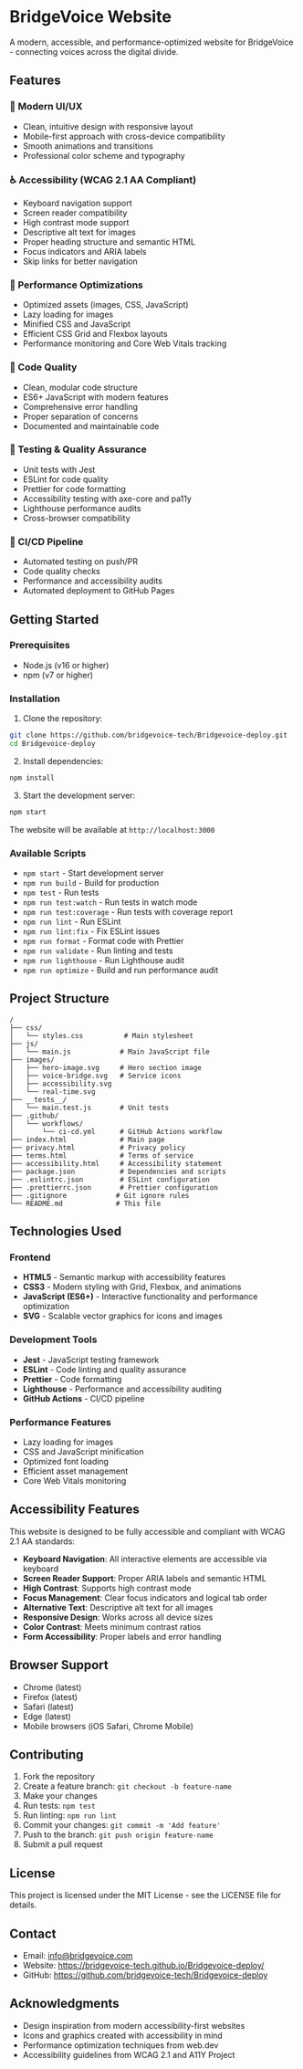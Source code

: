 # BridgeVoice Website

A modern, accessible, and performance-optimized website for BridgeVoice - connecting voices across the digital divide.

## Features

### 🎨 Modern UI/UX
- Clean, intuitive design with responsive layout
- Mobile-first approach with cross-device compatibility
- Smooth animations and transitions
- Professional color scheme and typography

### ♿ Accessibility (WCAG 2.1 AA Compliant)
- Keyboard navigation support
- Screen reader compatibility
- High contrast mode support
- Descriptive alt text for images
- Proper heading structure and semantic HTML
- Focus indicators and ARIA labels
- Skip links for better navigation

### 🚀 Performance Optimizations
- Optimized assets (images, CSS, JavaScript)
- Lazy loading for images
- Minified CSS and JavaScript
- Efficient CSS Grid and Flexbox layouts
- Performance monitoring and Core Web Vitals tracking

### 🔧 Code Quality
- Clean, modular code structure
- ES6+ JavaScript with modern features
- Comprehensive error handling
- Proper separation of concerns
- Documented and maintainable code

### 🧪 Testing & Quality Assurance
- Unit tests with Jest
- ESLint for code quality
- Prettier for code formatting
- Accessibility testing with axe-core and pa11y
- Lighthouse performance audits
- Cross-browser compatibility

### 🔄 CI/CD Pipeline
- Automated testing on push/PR
- Code quality checks
- Performance and accessibility audits
- Automated deployment to GitHub Pages

## Getting Started

### Prerequisites
- Node.js (v16 or higher)
- npm (v7 or higher)

### Installation

1. Clone the repository:
```bash
git clone https://github.com/bridgevoice-tech/Bridgevoice-deploy.git
cd Bridgevoice-deploy
```

2. Install dependencies:
```bash
npm install
```

3. Start the development server:
```bash
npm start
```

The website will be available at `http://localhost:3000`

### Available Scripts

- `npm start` - Start development server
- `npm run build` - Build for production
- `npm test` - Run tests
- `npm run test:watch` - Run tests in watch mode
- `npm run test:coverage` - Run tests with coverage report
- `npm run lint` - Run ESLint
- `npm run lint:fix` - Fix ESLint issues
- `npm run format` - Format code with Prettier
- `npm run validate` - Run linting and tests
- `npm run lighthouse` - Run Lighthouse audit
- `npm run optimize` - Build and run performance audit

## Project Structure

```
/
├── css/
│   └── styles.css          # Main stylesheet
├── js/
│   └── main.js            # Main JavaScript file
├── images/
│   ├── hero-image.svg     # Hero section image
│   ├── voice-bridge.svg   # Service icons
│   ├── accessibility.svg
│   └── real-time.svg
├── __tests__/
│   └── main.test.js       # Unit tests
├── .github/
│   └── workflows/
│       └── ci-cd.yml      # GitHub Actions workflow
├── index.html             # Main page
├── privacy.html           # Privacy policy
├── terms.html             # Terms of service
├── accessibility.html     # Accessibility statement
├── package.json           # Dependencies and scripts
├── .eslintrc.json         # ESLint configuration
├── .prettierrc.json       # Prettier configuration
├── .gitignore            # Git ignore rules
└── README.md             # This file
```

## Technologies Used

### Frontend
- **HTML5** - Semantic markup with accessibility features
- **CSS3** - Modern styling with Grid, Flexbox, and animations
- **JavaScript (ES6+)** - Interactive functionality and performance optimization
- **SVG** - Scalable vector graphics for icons and images

### Development Tools
- **Jest** - JavaScript testing framework
- **ESLint** - Code linting and quality assurance
- **Prettier** - Code formatting
- **Lighthouse** - Performance and accessibility auditing
- **GitHub Actions** - CI/CD pipeline

### Performance Features
- Lazy loading for images
- CSS and JavaScript minification
- Optimized font loading
- Efficient asset management
- Core Web Vitals monitoring

## Accessibility Features

This website is designed to be fully accessible and compliant with WCAG 2.1 AA standards:

- **Keyboard Navigation**: All interactive elements are accessible via keyboard
- **Screen Reader Support**: Proper ARIA labels and semantic HTML
- **High Contrast**: Supports high contrast mode
- **Focus Management**: Clear focus indicators and logical tab order
- **Alternative Text**: Descriptive alt text for all images
- **Responsive Design**: Works across all device sizes
- **Color Contrast**: Meets minimum contrast ratios
- **Form Accessibility**: Proper labels and error handling

## Browser Support

- Chrome (latest)
- Firefox (latest)
- Safari (latest)
- Edge (latest)
- Mobile browsers (iOS Safari, Chrome Mobile)

## Contributing

1. Fork the repository
2. Create a feature branch: `git checkout -b feature-name`
3. Make your changes
4. Run tests: `npm test`
5. Run linting: `npm run lint`
6. Commit your changes: `git commit -m 'Add feature'`
7. Push to the branch: `git push origin feature-name`
8. Submit a pull request

## License

This project is licensed under the MIT License - see the LICENSE file for details.

## Contact

- Email: info@bridgevoice.com
- Website: https://bridgevoice-tech.github.io/Bridgevoice-deploy/
- GitHub: https://github.com/bridgevoice-tech/Bridgevoice-deploy

## Acknowledgments

- Design inspiration from modern accessibility-first websites
- Icons and graphics created with accessibility in mind
- Performance optimization techniques from web.dev
- Accessibility guidelines from WCAG 2.1 and A11Y Project